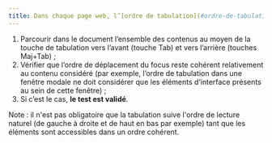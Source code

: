 ```yaml
---
title: Dans chaque page web, l’[ordre de tabulation](#ordre-de-tabulation) dans le contenu est-il [cohérent](#comprehensible-ordre-de-lecture) ?
---
```


1. Parcourir dans le document l’ensemble des contenus au moyen de la touche de tabulation vers l’avant (touche Tab) et vers l’arrière (touches Maj+Tab) ;
2. Vérifier que l’ordre de déplacement du focus reste cohérent relativement au contenu considéré (par exemple, l’ordre de tabulation dans une fenêtre modale ne doit considérer que les éléments d’interface présents au sein de cette fenêtre) ;
3. Si c’est le cas, **le test est validé**.

Note : il n'est pas obligatoire que la tabulation suive l'ordre de lecture naturel (de gauche à droite et de haut en bas par exemple) tant que les éléments sont accessibles dans un ordre cohérent.
